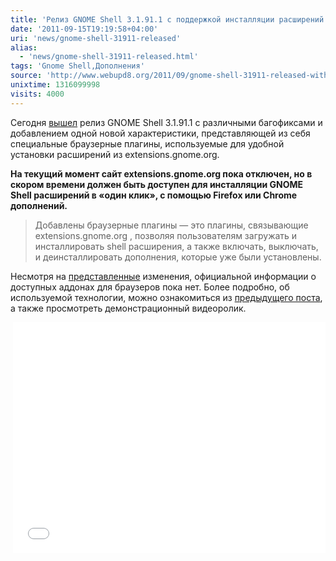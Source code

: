 ```yaml
---
title: 'Релиз GNOME Shell 3.1.91.1 с поддержкой инсталляции расширений в один клик'
date: '2011-09-15T19:19:58+04:00'
uri: 'news/gnome-shell-31911-released'
alias: 
  - 'news/gnome-shell-31911-released.html'
tags: 'Gnome Shell,Дополнения'
source: 'http://www.webupd8.org/2011/09/gnome-shell-31911-released-with-one.html'
unixtime: 1316099998
visits: 4000
---
```

Сегодня [вышел](http://mail.gnome.org/archives/gnome-announce-list/2011-September/msg00035.html) релиз GNOME Shell 3.1.91.1 с различными багофиксами и добавлением одной новой характеристики, представляющей из себя специальные браузерные плагины, используемые для удобной установки расширений из extensions.gnome.org.

**На текущий момент сайт extensions.gnome.org пока отключен, но в скором времени должен быть доступен для инсталляции GNOME Shell расширений в «один клик», с помощью Firefox или Chrome дополнений.**

> Добавлены браузерные плагины — это плагины, связывающие extensions.gnome.org , позволяя пользователям загружать и инсталлировать shell расширения, а также включать, выключать, и деинсталлировать дополнения, которые уже были установлены.

Несмотря на [представленные](http://mail.gnome.org/archives/gnome-announce-list/2011-September/msg00035.html) изменения, официальной информации о доступных аддонах для браузеров пока нет. Более подробно, об используемой технологии, можно ознакомиться из [предыдущего поста](news/gnome-shell-extensions-get-website), а также просмотреть демонстрационный видеоролик.

 <iframe width="500" height="369" src="//www.youtube.com/embed/luZuhn5_b_8" frameborder="0" allowfullscreen=""></iframe>

